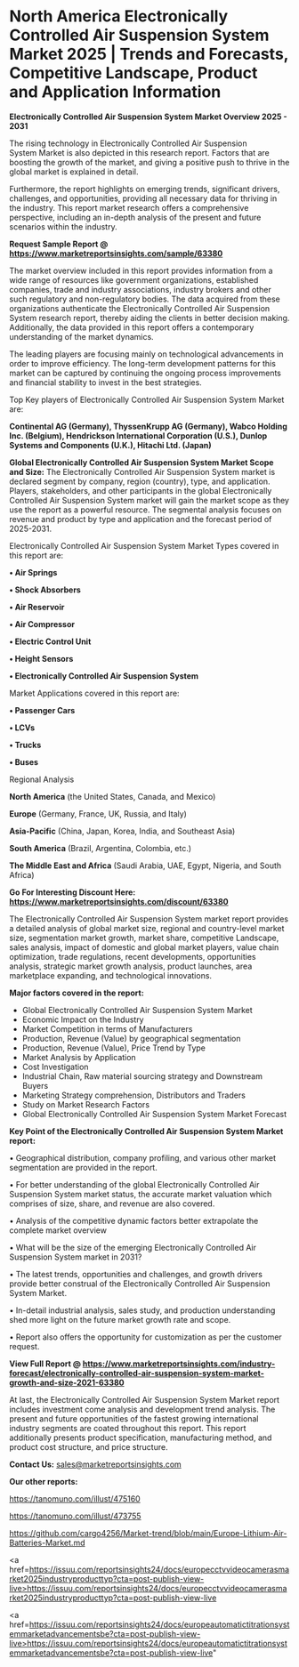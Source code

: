 # North America Electronically Controlled Air Suspension System Market 2025 | Trends and Forecasts, Competitive Landscape, Product and Application Information

<Strong> Electronically Controlled Air Suspension System Market Overview 2025 - 2031</strong>

The rising technology in Electronically Controlled Air Suspension System Market is also depicted in this research report. Factors that are boosting the growth of the market, and giving a positive push to thrive in the global market is explained in detail.

Furthermore, the report highlights on emerging trends, significant drivers, challenges, and opportunities, providing all necessary data for thriving in the industry. This report market research offers a comprehensive perspective, including an in-depth analysis of the present and future scenarios within the industry.

<strong>Request Sample Report @ <a href=https://www.marketreportsinsights.com/sample/63380>https://www.marketreportsinsights.com/sample/63380</a></strong>

The market overview included in this report provides information from a wide range of resources like government organizations, established companies, trade and industry associations, industry brokers and other such regulatory and non-regulatory bodies. The data acquired from these organizations authenticate the Electronically Controlled Air Suspension System research report, thereby aiding the clients in better decision making. Additionally, the data provided in this report offers a contemporary understanding of the market dynamics.

The leading players are focusing mainly on technological advancements in order to improve efficiency. The long-term development patterns for this market can be captured by continuing the ongoing process improvements and financial stability to invest in the best strategies.

Top Key players of Electronically Controlled Air Suspension System Market are:

<strong>Continental AG (Germany), ThyssenKrupp AG (Germany), Wabco Holding Inc. (Belgium), Hendrickson International Corporation (U.S.), Dunlop Systems and Components (U.K.), Hitachi Ltd. (Japan)</strong>

<strong><b>Global Electronically Controlled Air Suspension System Market Scope and Size:</b></strong>
The Electronically Controlled Air Suspension System market is declared segment by company, region (country), type, and application. Players, stakeholders, and other participants in the global Electronically Controlled Air Suspension System market will gain the market scope as they use the report as a powerful resource. The segmental analysis focuses on revenue and product by type and application and the forecast period of 2025-2031.

Electronically Controlled Air Suspension System Market Types covered in this report are:

<strong>• Air Springs

• Shock Absorbers

• Air Reservoir

• Air Compressor

• Electric Control Unit

• Height Sensors

• Electronically Controlled Air Suspension System</strong>

Market Applications covered in this report are:

<strong>• Passenger Cars

• LCVs

• Trucks

• Buses</strong> 

Regional Analysis

<strong>North America</strong> (the United States, Canada, and Mexico)

<strong>Europe</strong> (Germany, France, UK, Russia, and Italy)

<strong>Asia-Pacific</strong> (China, Japan, Korea, India, and Southeast Asia)

<strong>South America</strong> (Brazil, Argentina, Colombia, etc.)

<strong>The Middle East and Africa</strong> (Saudi Arabia, UAE, Egypt, Nigeria, and South Africa)

<strong>Go For Interesting Discount Here: <a href=https://www.marketreportsinsights.com/discount/63380>https://www.marketreportsinsights.com/discount/63380</a></strong>

The Electronically Controlled Air Suspension System market report provides a detailed analysis of global market size, regional and country-level market size, segmentation market growth, market share, competitive Landscape, sales analysis, impact of domestic and global market players, value chain optimization, trade regulations, recent developments, opportunities analysis, strategic market growth analysis, product launches, area marketplace expanding, and technological innovations.

<strong><b>Major factors covered in the report:</b></strong>
<ul>
  <li>Global Electronically Controlled Air Suspension System Market </li>
  <li>Economic Impact on the Industry</li>
  <li>Market Competition in terms of Manufacturers</li>
  <li>Production, Revenue (Value) by geographical segmentation</li>
  <li>Production, Revenue (Value), Price Trend by Type</li>
  <li>Market Analysis by Application</li>
  <li>Cost Investigation</li>
  <li>Industrial Chain, Raw material sourcing strategy and Downstream Buyers</li>
  <li>Marketing Strategy comprehension, Distributors and Traders</li>
  <li>Study on Market Research Factors</li>
  <li>Global Electronically Controlled Air Suspension System Market Forecast</li>
</ul>

<strong><b>Key Point of the Electronically Controlled Air Suspension System Market report:</b></strong>

• Geographical distribution, company profiling, and various other market segmentation are provided in the report.

• For better understanding of the global Electronically Controlled Air Suspension System market status, the accurate market valuation which comprises of size, share, and revenue are also covered.

• Analysis of the competitive dynamic factors better extrapolate the complete market overview

• What will be the size of the emerging Electronically Controlled Air Suspension System market in 2031?

• The latest trends, opportunities and challenges, and growth drivers provide better construal of the Electronically Controlled Air Suspension System Market.

• In-detail industrial analysis, sales study, and production understanding shed more light on the future market growth rate and scope.

• Report also offers the opportunity for customization as per the customer request.

<strong><b>View Full Report @ <a href=https://www.marketreportsinsights.com/industry-forecast/electronically-controlled-air-suspension-system-market-growth-and-size-2021-63380>https://www.marketreportsinsights.com/industry-forecast/electronically-controlled-air-suspension-system-market-growth-and-size-2021-63380</a></b></strong>


At last, the Electronically Controlled Air Suspension System Market report includes investment come analysis and development trend analysis. The present and future opportunities of the fastest growing international industry segments are coated throughout this report. This report additionally presents product specification, manufacturing method, and product cost structure, and price structure.

<strong>Contact Us:</strong>
sales@marketreportsinsights.com

<strong>Our other reports:</strong>

<a href=https://tanomuno.com/illust/475160>https://tanomuno.com/illust/475160</a>

<a href=https://tanomuno.com/illust/473755>https://tanomuno.com/illust/473755</a>

<a href=https://github.com/cargo4256/Market-trend/blob/main/Europe-Lithium-Air-Batteries-Market.md>https://github.com/cargo4256/Market-trend/blob/main/Europe-Lithium-Air-Batteries-Market.md</a>

<a href=https://issuu.com/reportsinsights24/docs/europecctvvideocamerasmarket2025industryproducttyp?cta=post-publish-view-live>https://issuu.com/reportsinsights24/docs/europecctvvideocamerasmarket2025industryproducttyp?cta=post-publish-view-live</a>

<a href=https://issuu.com/reportsinsights24/docs/europeautomatictitrationsystemmarketadvancementsbe?cta=post-publish-view-live>https://issuu.com/reportsinsights24/docs/europeautomatictitrationsystemmarketadvancementsbe?cta=post-publish-view-live</a>"
